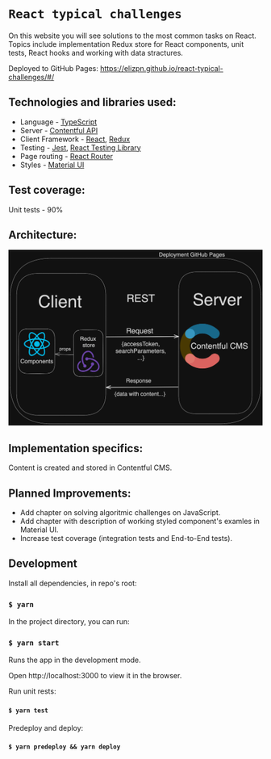 # `React typical challenges`

On this website you will see solutions to the most common tasks on React. Topics include implementation Redux store for React components, unit tests, React hooks and working with data stractures.

Deployed to GitHub Pages: https://elizpn.github.io/react-typical-challenges/#/


## Technologies and libraries used: 

-  Language - [TypeScript](https://www.typescriptlang.org/)
-  Server - [Contentful API](https://www.contentful.com/)
-  Client Framework - [React](https://reactjs.org), [Redux](https://redux.js.org)
-  Testing - [Jest](https://jestjs.io), [React Testing Library](https://testing-library.com)
-  Page routing - [React Router](https://reactrouter.com/)
-  Styles - [Material UI](https://mui.com/) 

## Test coverage:
Unit tests - 90%


## Architecture: 
<img src="./ReadmeImages/ArchitectureDiagram.png" title="Architecture Diagram">
                                                                                                     




## Implementation specifics:
Content is created and stored in Contentful CMS.



## Planned Improvements: 
- Add chapter on solving algoritmic challenges on JavaScript.
- Add chapter with description of working styled component's examles in Material UI.
- Increase test coverage (integration tests and End-to-End tests).


## Development

Install all dependencies, in repo's root:

### `$ yarn`

In the project directory, you can run:

### `$ yarn start`

Runs the app in the development mode.

Open http://localhost:3000 to view it in the browser.

Run unit rests:

#### `$ yarn test`

Predeploy and deploy:

#### `$ yarn predeploy && yarn deploy`
